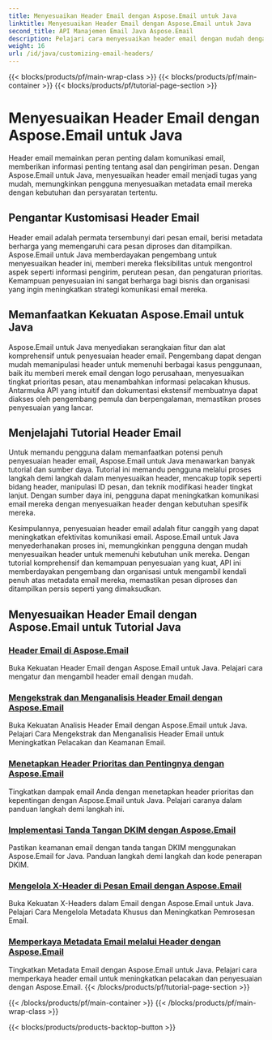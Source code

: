 ```yaml
---
title: Menyesuaikan Header Email dengan Aspose.Email untuk Java
linktitle: Menyesuaikan Header Email dengan Aspose.Email untuk Java
second_title: API Manajemen Email Java Aspose.Email
description: Pelajari cara menyesuaikan header email dengan mudah dengan Aspose.Email untuk Java. Selami tutorial dan manfaatkan kekuatan penyesuaian header email.
weight: 16
url: /id/java/customizing-email-headers/
---
```


{{< blocks/products/pf/main-wrap-class >}}
{{< blocks/products/pf/main-container >}}
{{< blocks/products/pf/tutorial-page-section >}}

# Menyesuaikan Header Email dengan Aspose.Email untuk Java


Header email memainkan peran penting dalam komunikasi email, memberikan informasi penting tentang asal dan pengiriman pesan. Dengan Aspose.Email untuk Java, menyesuaikan header email menjadi tugas yang mudah, memungkinkan pengguna menyesuaikan metadata email mereka dengan kebutuhan dan persyaratan tertentu.

## Pengantar Kustomisasi Header Email

Header email adalah permata tersembunyi dari pesan email, berisi metadata berharga yang memengaruhi cara pesan diproses dan ditampilkan. Aspose.Email untuk Java memberdayakan pengembang untuk menyesuaikan header ini, memberi mereka fleksibilitas untuk mengontrol aspek seperti informasi pengirim, perutean pesan, dan pengaturan prioritas. Kemampuan penyesuaian ini sangat berharga bagi bisnis dan organisasi yang ingin meningkatkan strategi komunikasi email mereka.

## Memanfaatkan Kekuatan Aspose.Email untuk Java

Aspose.Email untuk Java menyediakan serangkaian fitur dan alat komprehensif untuk penyesuaian header email. Pengembang dapat dengan mudah memanipulasi header untuk memenuhi berbagai kasus penggunaan, baik itu memberi merek email dengan logo perusahaan, menyesuaikan tingkat prioritas pesan, atau menambahkan informasi pelacakan khusus. Antarmuka API yang intuitif dan dokumentasi ekstensif membuatnya dapat diakses oleh pengembang pemula dan berpengalaman, memastikan proses penyesuaian yang lancar.

## Menjelajahi Tutorial Header Email

Untuk memandu pengguna dalam memanfaatkan potensi penuh penyesuaian header email, Aspose.Email untuk Java menawarkan banyak tutorial dan sumber daya. Tutorial ini memandu pengguna melalui proses langkah demi langkah dalam menyesuaikan header, mencakup topik seperti bidang header, manipulasi ID pesan, dan teknik modifikasi header tingkat lanjut. Dengan sumber daya ini, pengguna dapat meningkatkan komunikasi email mereka dengan menyesuaikan header dengan kebutuhan spesifik mereka.

Kesimpulannya, penyesuaian header email adalah fitur canggih yang dapat meningkatkan efektivitas komunikasi email. Aspose.Email untuk Java menyederhanakan proses ini, memungkinkan pengguna dengan mudah menyesuaikan header untuk memenuhi kebutuhan unik mereka. Dengan tutorial komprehensif dan kemampuan penyesuaian yang kuat, API ini memberdayakan pengembang dan organisasi untuk mengambil kendali penuh atas metadata email mereka, memastikan pesan diproses dan ditampilkan persis seperti yang dimaksudkan.

## Menyesuaikan Header Email dengan Aspose.Email untuk Tutorial Java
### [Header Email di Aspose.Email](./email-headers/)
Buka Kekuatan Header Email dengan Aspose.Email untuk Java. Pelajari cara mengatur dan mengambil header email dengan mudah.
### [Mengekstrak dan Menganalisis Header Email dengan Aspose.Email](./extracting-and-analyzing-email-headers/)
Buka Kekuatan Analisis Header Email dengan Aspose.Email untuk Java. Pelajari Cara Mengekstrak dan Menganalisis Header Email untuk Meningkatkan Pelacakan dan Keamanan Email.
### [Menetapkan Header Prioritas dan Pentingnya dengan Aspose.Email](./setting-priority-and-importance-headers/)
Tingkatkan dampak email Anda dengan menetapkan header prioritas dan kepentingan dengan Aspose.Email untuk Java. Pelajari caranya dalam panduan langkah demi langkah ini.
### [Implementasi Tanda Tangan DKIM dengan Aspose.Email](./dkim-signatures-implementation/)
Pastikan keamanan email dengan tanda tangan DKIM menggunakan Aspose.Email for Java. Panduan langkah demi langkah dan kode penerapan DKIM.
### [Mengelola X-Header di Pesan Email dengan Aspose.Email](./managing-x-headers-in-email-messages/)
Buka Kekuatan X-Headers dalam Email dengan Aspose.Email untuk Java. Pelajari Cara Mengelola Metadata Khusus dan Meningkatkan Pemrosesan Email.
### [Memperkaya Metadata Email melalui Header dengan Aspose.Email](./enriching-email-metadata-through-headers/)
Tingkatkan Metadata Email dengan Aspose.Email untuk Java. Pelajari cara memperkaya header email untuk meningkatkan pelacakan dan penyesuaian dengan Aspose.Email.
{{< /blocks/products/pf/tutorial-page-section >}}

{{< /blocks/products/pf/main-container >}}
{{< /blocks/products/pf/main-wrap-class >}}

{{< blocks/products/products-backtop-button >}}
